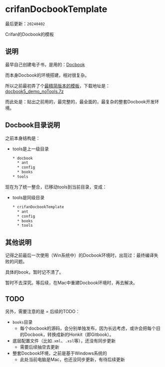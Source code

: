 # crifanDocbookTemplate

最后更新：`20240402`

Crifan的Docbook的模板

## 说明

最早自己创建电子书，是用的：[Docbook](https://www.crifan.com/files/doc/docbook/docbook_dev_note/release/html/docbook_dev_note.html)

而本身Docbook的环境搭建，相对很复杂。

所以之前最初弄了个[最精简版本的模板](https://www.crifan.com/files/doc/docbook/docbook_dev_note/release/html/docbook_dev_note.html#pure_win_docbook_dev_env)，下载地址是：[docbook5_demo_noTools.7z](http://crifan.com/files/res/docbook/demo/docbook5_demo_noTools.7z)

而此处是：贴出之前用的，最完整的，最全面的，最复杂的整套Docbook开发环境。

## Docbook目录说明

之前本身结构是：

* tools是上一级目录
  ```bash
  * docbook
    * ant
    * config
    * books
  * tools
  ```

现在为了统一整合，已移动tools到当前目录，变成：

* tools是同级目录
  ```bash
  * crifanDocbookTemplate
    * ant
    * config
    * books
    * tools
  ```

## 其他说明

记得之前最后一次使用（Win系统中）的Docbook环境时，出现过：最终编译失败的问题。

具体的book，暂时记不清了。

暂时不去深究。等后续，在Mac中重建Docbook环境时，再去解决。

## TODO

另外，需要注意的是 = 后续的TODO：

* `books`目录
  * 每个docbook的源码，会分别单独发布，因为长远考虑，或许会把每个旧的Docbook，转换成新的Honkit（即Gitbook）。
* 底层配置文件（比如`.xml`、`.xsl`等），还没有同步更新
  * 需要后续抽空去更新
* 整套Docbook环境，之前是基于Windows系统的
  * 此处当前电脑是Mac，也还没同步更新，有待后续更新
